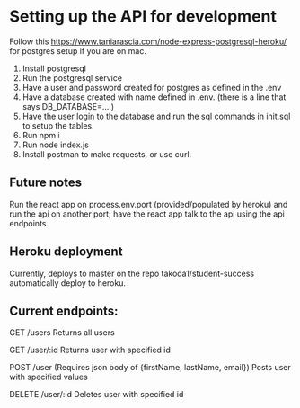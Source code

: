 # Setting up the API for development

Follow this https://www.taniarascia.com/node-express-postgresql-heroku/ for postgres setup if you are on mac.


1. Install postgresql
2. Run the postgresql service
3. Have a user and password created for postgres as defined in the .env
4. Have a database created with name defined in .env. (there is a line that says DB_DATABASE=....)
5. Have the user login to the database and run the sql commands in init.sql to setup the tables.
6. Run npm i
7. Run node index.js
8. Install postman to make requests, or use curl.

## Future notes
Run the react app on process.env.port (provided/populated by heroku) and run the api on
another port; have the react app talk to the api using the api endpoints.

## Heroku deployment

Currently, deploys to master on the repo takoda1/student-success automatically deploy to heroku.

## Current endpoints:

GET /users   Returns all users

GET /user/:id    Returns user with specified id

POST /user   (Requires json body of {firstName, lastName, email})
Posts user with specified values

DELETE /user/:id	Deletes user with specified id

